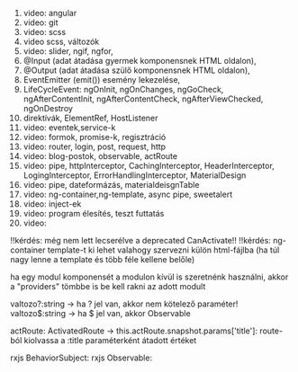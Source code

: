 1. video: angular
2. video: git
3. video: scss
4. video scss, változók
5. video: slider, ngif, ngfor,
1. @Input (adat átadása gyermek komponensnek HTML oldalon),
2. @Output (adat átadása szülő komponensnek HTML oldalon),
3. EventEmitter (emit()) esemény lekezelése,
4. LifeCycleEvent: ngOnInit, ngOnChanges, ngGoCheck, ngAfterContentInit, ngAfterContentCheck, ngAfterViewChecked,
   ngOnDestroy
5. direktívák, ElementRef, HostListener
6. video: eventek,service-k
7. video: formok, promise-k, regisztráció
8. video: router, login, post, request, http
9. video: blog-postok, observable, actRoute
10. video: pipe, httpInterceptor, CachingInterceptor, HeaderInterceptor, LogingInterceptor, ErrorHandlingInterceptor, MaterialDesign
11. video: pipe, dateformázás, materialdeisgnTable
12. video: ng-container,ng-template, async pipe, sweetalert
13. video: inject-ek
14. video: program élesítés, teszt futtatás
15. video:

!!kérdés: még nem lett lecserélve a deprecated CanActivate!!
!!kérdés: ng-container template-t ki lehet valahogy szervezni külön html-fájlba (ha túl nagy lenne a template és több féle kellene belőle)

ha egy modul komponensét a modulon kívül is szeretnénk használni, akkor a "providers" tömbbe is be kell rakni az adott
modult

valtozo?:string -> ha ? jel van, akkor nem kötelező paraméter!
valtozo$:string -> ha $ jel van, akkor Observable

actRoute: ActivatedRoute -> this.actRoute.snapshot.params['title']: route-ból kiolvassa a :title paraméterként átadott értéket 

rxjs BehaviorSubject:
rxjs Observable: 
